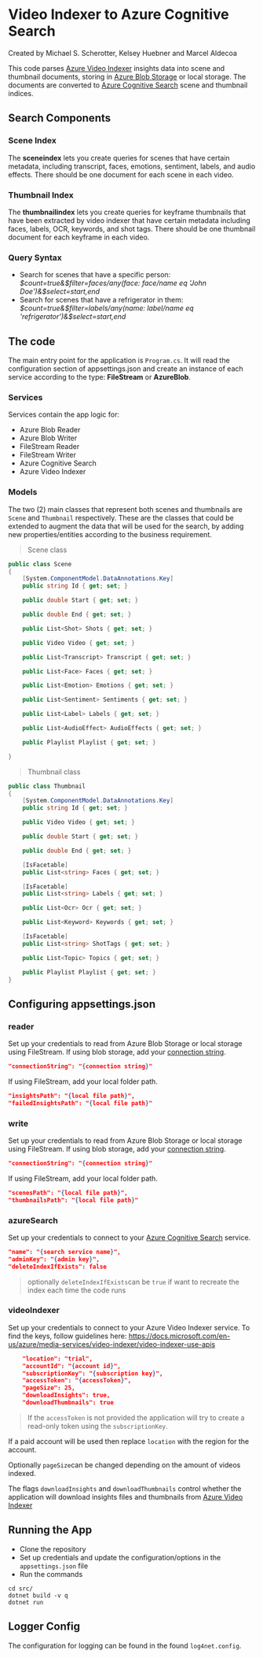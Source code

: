 # Video Indexer to Azure Cognitive Search
Created by Michael S. Scherotter, Kelsey Huebner and Marcel Aldecoa

This code parses [Azure Video Indexer](https://www.videoindexer.ai/) insights data into scene and thumbnail documents, storing in [Azure Blob Storage](https://azure.microsoft.com/en-us/services/storage/blobs/) or local storage. The documents are converted to [Azure Cognitive Search](https://azure.microsoft.com/en-us/services/cognitive-services/) scene and thumbnail indices.

## Search Components
### Scene Index
The **sceneindex** lets you create queries for scenes that have certain metadata, including transcript, faces, emotions, sentiment, labels, and audio effects.  There should be one document for each scene in each video.

### Thumbnail Index
The **thumbnailindex** lets you create queries for keyframe thumbnails that have been extracted by video indexer that have certain metadata including faces, labels, OCR, keywords, and shot tags.  There should be one thumbnail document for each keyframe in each video.

### Query Syntax
- Search for scenes that have a specific person: _$count=true&$filter=faces/any(face: face/name eq 'John Doe')&$select=start,end_
- Search for scenes that have a refrigerator in them: _$count=true&$filter=labels/any(name: label/name eq 'refrigerator')&$select=start,end_

## The code
The main entry point for the application is ```Program.cs```. It will read the configuration section of appsettings.json and create an instance of each service according to the type: **FileStream** or **AzureBlob**.

### Services
Services contain the app logic for:
- Azure Blob Reader
- Azure Blob Writer
- FileStream Reader
- FileStream Writer
- Azure Cognitive Search
- Azure Video Indexer

### Models

The two (2) main classes that represent both scenes and thumbnails are ```Scene``` and ```Thumbnail``` respectively. These are the classes that could be extended to augment the data that will be used for the search, by adding new properties/entities according to the business requirement.


> Scene class
```csharp
public class Scene
{
    [System.ComponentModel.DataAnnotations.Key]
    public string Id { get; set; }

    public double Start { get; set; }

    public double End { get; set; }

    public List<Shot> Shots { get; set; }

    public Video Video { get; set; }

    public List<Transcript> Transcript { get; set; }

    public List<Face> Faces { get; set; }

    public List<Emotion> Emotions { get; set; }

    public List<Sentiment> Sentiments { get; set; }

    public List<Label> Labels { get; set; }

    public List<AudioEffect> AudioEffects { get; set; }

    public Playlist Playlist { get; set; }

}
```
> Thumbnail class
```csharp
public class Thumbnail
{
    [System.ComponentModel.DataAnnotations.Key]
    public string Id { get; set; }

    public Video Video { get; set; }

    public double Start { get; set; }

    public double End { get; set; }

    [IsFacetable]
    public List<string> Faces { get; set; }

    [IsFacetable]
    public List<string> Labels { get; set; }

    public List<Ocr> Ocr { get; set; }

    public List<Keyword> Keywords { get; set; }

    [IsFacetable]
    public List<string> ShotTags { get; set; }

    public List<Topic> Topics { get; set; }

    public Playlist Playlist { get; set; }
}
```

## Configuring appsettings.json

### reader

Set up your credentials to read from Azure Blob Storage or local storage using FileStream. 
If using blob storage, add your [connection string](https://docs.microsoft.com/en-us/azure/storage/common/storage-account-keys-manage?toc=%2Fazure%2Fstorage%2Fblobs%2Ftoc.json&tabs=azure-portal). 

```json
"connectionString": "{connection string}"
```

If using FileStream, add your local folder path.

```json
"insightsPath": "{local file path}",
"failedInsightsPath": "{local file path}"
```

### write

Set up your credentials to read from Azure Blob Storage or local storage using FileStream. 
If using blob storage, add your [connection string](https://docs.microsoft.com/en-us/azure/storage/common/storage-account-keys-manage?toc=%2Fazure%2Fstorage%2Fblobs%2Ftoc.json&tabs=azure-portal). 

```json
"connectionString": "{connection string}"
```

If using FileStream, add your local folder path.

```json
"scenesPath": "{local file path}",
"thumbnailsPath": "{local file path}"
```

### azureSearch
Set up your credentials to connect to your [Azure Cognitive Search](https://azure.microsoft.com/en-us/services/cognitive-services/) service.

```json
"name": "{search service name}",
"adminKey": "{admin key}",
"deleteIndexIfExists": false
```
> optionally ```deleteIndexIfExists```can be ```true``` if want to recreate the index each time the code runs

### videoIndexer

Set up your credentials to connect to your Azure Video Indexer service. To find the keys, follow guidelines here: https://docs.microsoft.com/en-us/azure/media-services/video-indexer/video-indexer-use-apis

```json
    "location": "trial", 
    "accountId": "{account id}",
    "subscriptionKey": "{subscription key}",
    "accessToken": "{accessToken}",
    "pageSize": 25,
    "downloadInsights": true,
    "downloadThumbnails": true    
```
> If the ```accessToken``` is not provided the application will try to create a read-only token using the ```subscriptionKey```.

If a paid account will be used then replace   ```location``` with the region for the account.
 
Optionally ```pageSize```can be changed depending on the amount of videos indexed.

The flags ```downloadInsights``` and ```downloadThumbnails``` control whether the application will download insights files and thumbnails from [Azure Video Indexer](https://www.videoindexer.ai/)

## Running the App
- Clone the repository
- Set up credentials and update the configuration/options in the ```appsettings.json``` file
- Run the commands

```
cd src/
dotnet build -v q
dotnet run
```

## Logger Config
The configuration for logging can be found in the found ```log4net.config```.
